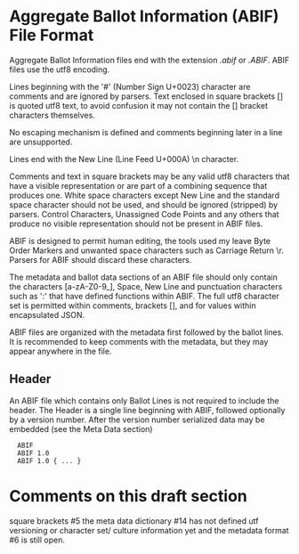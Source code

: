 # Aggregate Ballot Information (ABIF) File Format

Aggregate Ballot Information files end with the extension _.abif_ or _.ABIF_. ABIF files use the utf8 encoding.

Lines beginning with the '#' (Number Sign U+0023) character are comments and are ignored by parsers. Text enclosed in square brackets [] is quoted utf8 text, to avoid confusion it may not contain the [] bracket characters themselves.

No escaping mechanism is defined and comments beginning later in a line are unsupported.

Lines end with the New Line (Line Feed U+000A) \\n character.

Comments and text in square brackets may be any valid utf8 characters that have a visible representation or are part of a combining sequence that produces one. White space characters except New Line and the standard space character should not be used, and should be ignored (stripped) by parsers. Control Characters, Unassigned Code Points and any others that produce no visible representation should not be present in ABIF files.

ABIF is designed to permit human editing, the tools used my leave Byte Order Markers and unwanted space characters such as Carriage Return \\r. Parsers for ABIF should discard these characters.

The metadata and ballot data sections of an ABIF file should only contain the characters [a-zA-Z0-9_], Space, New Line and punctuation characters such as ':' that have defined functions within ABIF. The full utf8 character set is permitted within comments, brackets [], and for values within encapsulated JSON.

ABIF files are organized with the metadata first followed by the ballot lines. It is recommended to keep comments with the metadata, but they may appear anywhere in the file.

## Header

An ABIF file which contains only Ballot Lines is not required to include the header. The Header is a single line beginning with ABIF, followed optionally by a version number. After the version number serialized data may be embedded (see the Meta Data section)

```
  ABIF
  ABIF 1.0  
  ABIF 1.0 { ... }
```

# Comments on this draft section

square brackets #5
the meta data dictionary #14 has not defined utf versioning or character set/ culture information yet and the metadata format #6 is still open.
